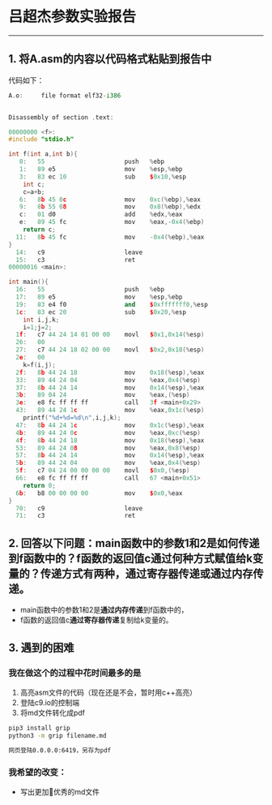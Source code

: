 # 吕超杰参数实验报告

---

## 1. 将A.asm的内容以代码格式粘贴到报告中

代码如下：

```c++
A.o:     file format elf32-i386


Disassembly of section .text:

00000000 <f>:
#include "stdio.h"

int f(int a,int b){
   0:	55                   	push   %ebp
   1:	89 e5                	mov    %esp,%ebp
   3:	83 ec 10             	sub    $0x10,%esp
    int c;
    c=a+b;
   6:	8b 45 0c             	mov    0xc(%ebp),%eax
   9:	8b 55 08             	mov    0x8(%ebp),%edx
   c:	01 d0                	add    %edx,%eax
   e:	89 45 fc             	mov    %eax,-0x4(%ebp)
    return c;
  11:	8b 45 fc             	mov    -0x4(%ebp),%eax
}
  14:	c9                   	leave  
  15:	c3                   	ret
00000016 <main>:

int main(){
  16:	55                   	push   %ebp
  17:	89 e5                	mov    %esp,%ebp
  19:	83 e4 f0             	and    $0xfffffff0,%esp
  1c:	83 ec 20             	sub    $0x20,%esp
    int i,j,k;
    i=1;j=2;
  1f:	c7 44 24 14 01 00 00 	movl   $0x1,0x14(%esp)
  26:	00 
  27:	c7 44 24 18 02 00 00 	movl   $0x2,0x18(%esp)
  2e:	00 
    k=f(i,j);
  2f:	8b 44 24 18          	mov    0x18(%esp),%eax
  33:	89 44 24 04          	mov    %eax,0x4(%esp)
  37:	8b 44 24 14          	mov    0x14(%esp),%eax
  3b:	89 04 24             	mov    %eax,(%esp)
  3e:	e8 fc ff ff ff       	call   3f <main+0x29>
  43:	89 44 24 1c          	mov    %eax,0x1c(%esp)
    printf("%d+%d=%d\n",i,j,k);
  47:	8b 44 24 1c          	mov    0x1c(%esp),%eax
  4b:	89 44 24 0c          	mov    %eax,0xc(%esp)
  4f:	8b 44 24 18          	mov    0x18(%esp),%eax
  53:	89 44 24 08          	mov    %eax,0x8(%esp)
  57:	8b 44 24 14          	mov    0x14(%esp),%eax
  5b:	89 44 24 04          	mov    %eax,0x4(%esp)
  5f:	c7 04 24 00 00 00 00 	movl   $0x0,(%esp)
  66:	e8 fc ff ff ff       	call   67 <main+0x51>
    return 0;
  6b:	b8 00 00 00 00       	mov    $0x0,%eax
}
  70:	c9                   	leave  
  71:	c3                   	ret    

```

## 2.  回答以下问题：main函数中的参数1和2是如何传递到f函数中的？f函数的返回值c通过何种方式赋值给k变量的？传递方式有两种，通过寄存器传递或通过内存传递。

* main函数中的参数1和2是**通过内存传递**到f函数中的，
* f函数的返回值c**通过寄存器传递**复制给k变量的。

## 3. 遇到的困难

### 我在做这个的过程中花时间最多的是

1. 高亮asm文件的代码（现在还是不会，暂时用c++高亮）
2. 登陆c9.io的控制端
3. 将md文件转化成pdf

  ```bash
  pip3 install grip
  python3 -m grip filename.md

  网页登陆0.0.0.0:6419，另存为pdf
  ```

### 我希望的改变：

* 写出更加优秀的md文件

